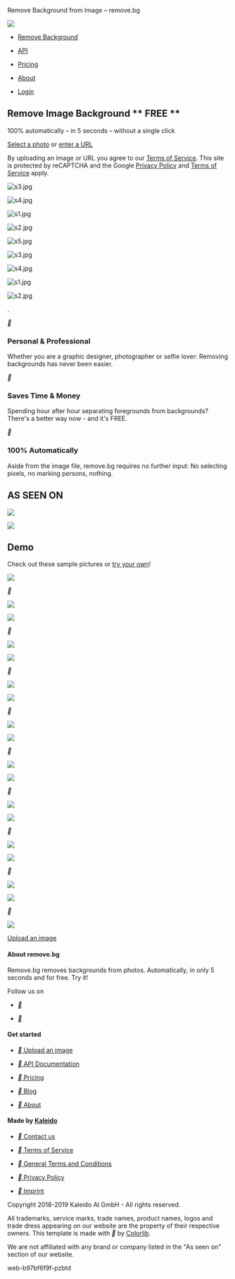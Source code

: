 Remove Background from Image – remove.bg

[![](../_resources/9cd5907ee2c55b2195b3af9e0b607230.png)](https://www.remove.bg/)

- [Remove Background](https://www.remove.bg/)

- [API](https://www.remove.bg/api)

- [Pricing](https://www.remove.bg/pricing)

- [About](https://www.remove.bg/about)

- [Login](https://www.remove.bg/users/sign_in)

##  Remove Image Background   ** FREE **

  100% automatically   –   in 5 seconds   –   without a single click

 [Select a photo](https://www.remove.bg/#)     or [enter a URL](https://www.remove.bg/#)

By uploading an image or URL you agree to our [Terms of Service](https://www.remove.bg/tos). This site is protected by reCAPTCHA and the Google [Privacy Policy](https://policies.google.com/privacy) and [Terms of Service](https://policies.google.com/terms) apply.

 ![s3.jpg](../_resources/108f7ab83d13462d3eb2c3081cc5411a.jpg)

 ![s4.jpg](../_resources/4c2a2a1a690fc3fbfc188d4301532640.jpg)

 ![s1.jpg](../_resources/62aefb044922a5a847546e30b9036913.jpg)

 ![s2.jpg](../_resources/713cd9f599b579a8a55f76522c41c843.jpg)

 ![s5.jpg](../_resources/288b031aed0e6ba9df9aef1728b28460.jpg)

 ![s3.jpg](../_resources/108f7ab83d13462d3eb2c3081cc5411a.jpg)

 ![s4.jpg](../_resources/4c2a2a1a690fc3fbfc188d4301532640.jpg)

 ![s1.jpg](../_resources/62aefb044922a5a847546e30b9036913.jpg)

 ![s2.jpg](../_resources/713cd9f599b579a8a55f76522c41c843.jpg)

.

   **

### Personal & Professional

Whether you are a graphic designer, photographer or selfie lover: Removing backgrounds has never been easier.

   **

### Saves Time & Money

Spending hour after hour separating foregrounds from backgrounds? There's a better way now - and it's FREE.

   **

### 100% Automatically

Aside from the image file, remove.bg requires no further input: No selecting pixels, no marking persons, nothing.

##  AS SEEN ON

 ![](../_resources/84470ef8fbf39166f91ee5e93a743f9d.png)

 ![](../_resources/e8ae5bac208cef6dbb7dd6c1d0432368.png)

## Demo

Check out these sample pictures or [try your own](https://www.remove.bg/#)!

 ![](../_resources/80931437fb9c7e20afe7d9dc3dcee201.png)

 **

 ![](../_resources/06a7db95de64fd17023891ac851684d7.png)

 ![](../_resources/640f3d20abf5c58ddb3f6111daa120bb.png)

 **

 ![](../_resources/4665cd58c7bf6d09e835fe4dc38f0aaf.png)

 ![](../_resources/b34cb26b474efcdf5a913eeec75c0a78.png)

 **

 ![](../_resources/4338e5b46be90cf538e531a9adde1d01.png)

 ![](../_resources/db48309d9bb44f69fdf47e4fd97317d1.png)

 **

 ![](../_resources/c0e6022dabc7a73dbe4849ee3c756896.png)

 ![](../_resources/d6c671bd75222a98aefce19d64451f3e.png)

 **

 ![](../_resources/4d9c21ab4e6682a41f43c511d23e15c6.png)

 ![](../_resources/76655ea8650709f0c6134a26138eb89f.png)

 **

 ![](../_resources/4ac586f7efe041068b1360298a89a863.png)

 ![](../_resources/e4db15f4c285199cfb17e74957cbd25f.png)

 **

 ![](../_resources/563fc9f0d748f99f14a057fd70a48a0b.png)

 ![](../_resources/b8c89f59a94afbc04a33f277f935a31e.png)

 **

 ![](../_resources/3ca1ad7cc6bee336b7f2e852c473b9dd.png)

 ![](../_resources/816b40acb297562b2ffde8122d42f110.png)

 **

 ![](../_resources/913c2c43b3beeaceb1470359257044a1.png)

 [Upload an image](https://www.remove.bg/#)

#### About remove.bg

Remove.bg removes backgrounds from photos. Automatically, in only 5 seconds and for free. Try it!

Follow us on

- [**](https://www.facebook.com/removebg)

- [**](https://twitter.com/remove_bg)

#### Get started

- [** Upload an image](https://www.remove.bg/)

- [** API Documentation](https://www.remove.bg/api)

- [** Pricing](https://www.remove.bg/pricing)

- [** Blog](https://www.remove.bg/blog)

- [** About](https://www.remove.bg/about)

#### Made by [Kaleido](https://kaleido.ai/)

- [** Contact us](https://www.remove.bg/mailto:team@remove.bg)

- [** Terms of Service](https://www.remove.bg/tos)

- [** General Terms and Conditions](https://www.remove.bg/gtc)

- [** Privacy Policy](https://www.remove.bg/privacy)

- [** Imprint](https://www.remove.bg/imprint)

Copyright 2018-2019 Kaleido AI GmbH - All rights reserved.

All trademarks, service marks, trade names, product names, logos and trade dress appearing on our website are the property of their respective owners. This template is made with ** by [Colorlib](https://colorlib.com/).

We are not affiliated with any brand or company listed in the "As seen on" section of our website.

web-b97bf6f9f-pzbtd
